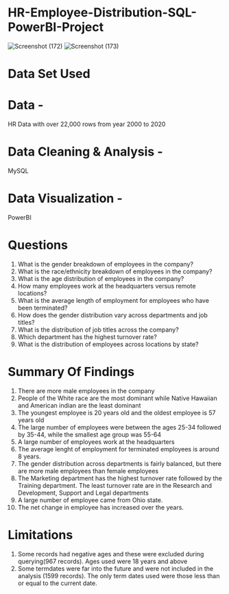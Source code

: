 # HR-Employee-Distribution-SQL-PowerBI-Project

![Screenshot (172)](https://github.com/Daphey/HR-Employee-Distribution-SQL-PowerBI-/assets/97965222/b66c17fb-1417-4ed2-8b26-61a336853dd8)
![Screenshot (173)](https://github.com/Daphey/HR-Employee-Distribution-SQL-PowerBI-/assets/97965222/b55b47d4-3041-4679-8a52-2746a131f5cc)
# Data Set Used

# Data - 
HR Data with over 22,000 rows from year 2000 to 2020

# Data Cleaning & Analysis -
MySQL

# Data Visualization -
PowerBI

# Questions

1. What is the gender breakdown of employees in the company?
2. What is the race/ethnicity breakdown of employees in the company?
3. What is the age distribution of employees in the company?
4. How many employees work at the headquarters versus remote locations?
5. What is the average length of employment for employees who have been terminated?
6. How does the gender distribution vary across departments and job titles?
7. What is the distribution of job titles across the company?
8. Which department has the highest turnover rate?
9. What is the distribution of employees across locations by state?

# Summary Of Findings

1.  There are more male employees in the company
2.  People of the White race are the most dominant while Native Hawaiian and American indian are the least dominant
3.  The youngest employee is 20 years old and the oldest employee is 57 years old
4.  The  large number of employees were between the ages 25-34 followed by 35-44, while the smallest age group was 55-64
5.  A  large number of employees work at the headquarters
6.   The average lenght of employment for terminated employees is around 8 years.
7.   The gender distribution across departments is fairly balanced, but there are more male employees than female employees
8.    The Marketing department has the highest turnover rate followed by the Training department. The least turnover rate are in the Research and Development, Support and Legal departments
9.  A large number of employee came from Ohio state.
10.   The net change in employee has increased over the years.

 # Limitations

 1. Some records had negative ages and these were excluded during querying(967 records). Ages used were 18 years and above
 2. Some termdates were far into the future and were not included in the analysis (1599 records). The only term dates used were those less than or equal to the current date.
